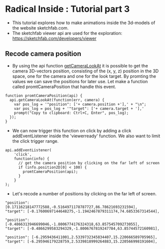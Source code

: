 # Radical Inside : Tutorial part 3

- This tutorial explores how to make animations inside the 3d-models of the website sketchfab.com.
- The sketchfab viewer api are used for the exploration: https://sketchfab.com/developers/viewer

##  Recode camera position 
-  By using the api function [getCameraLookAt](https://sketchfab.com/developers/viewer/functions#api-getCameraLookAt) it is possible to get the camera 3D-vectors position, consisting of the (x, y, z) position in the 3D space, one for the camera and one for the look target. By promting the values we can save the positions for later use. Let make a function called promtCameraPosition that handle this event. 

```
function promtCameraPosition(api) {
  api.getCameraLookAt(function(err, camera) {
    var pos_log = '"position": ['+ camera.position +'],' + "\n";
    var pos_log = pos_log + '"target": ['+ camera.target + '],'
    prompt("Copy to clipboard: Ctrl+C, Enter", pos_log);
  });
}
```
- We can now trigger this function on click by adding a click addEventListener inside the 'viewerready' function. We also want to limit the click trigger range. 
```
api.addEventListener(
    'click',
    function(info) {
      // get the camera position by clicking on the far left of screen
      if (info.position2D[0] < 100) {
        promtCameraPosition(api);
      }
    }
);
```
- Let's recode a number of positions by clicking on the far left of screen.
```
"position": [0.17116218147772588,-0.5164971178787727,86.78621693231594],
"target": [-0.17600697144648275,-1.1942467879311174,74.6853367314544],
```
```
"position": [-0.4866313946699046,-1.8006774176324318,63.857545709273055],
"target": [-0.4866299583294329,-1.8006767819247784,63.85744572160981],
```
```
"position": [-6.2959436411001,2.5339732345834407,15.220666589705965],
"target": [-6.295946179228759,2.5339818999264883,15.220566998191604],
```
